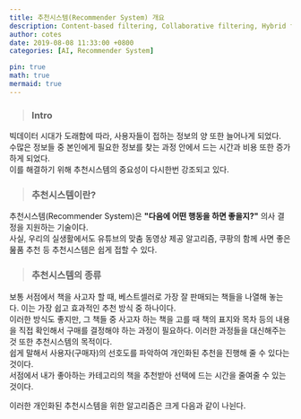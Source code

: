 ```yaml
---
title: 추천시스템(Recommender System) 개요
description: Content-based filtering, Collaborative filtering, Hybrid filtering
author: cotes
date: 2019-08-08 11:33:00 +0800
categories: [AI, Recommender System]

pin: true
math: true
mermaid: true
---
```


> ### Intro
빅데이터 시대가 도래함에 따라, 사용자들이 접하는 정보의 양 또한 늘어나게 되었다.   
수많은 정보들 중 본인에게 필요한 정보를 찾는 과정 안에서 드는 시간과 비용 또한 증가하게 되었다.   
이를 해결하기 위해 추천시스템의 중요성이 다시한번 강조되고 있다.   

>### 추천시스템이란?
추천시스템(Recommender System)은 **"다음에 어떤 행동을 하면 좋을지?"** 의사 결정을 지원하는 기술이다.   
사실, 우리의 실생활에서도 유튜브의 맞춤 동영상 제공 알고리즘, 쿠팡의 함께 사면 좋은 뭂품 추천 등 추천시스템은 쉽게 접할 수 있다.   

>### 추천시스템의 종류
보통 서점에서 책을 사고자 할 때, 베스트셀러로 가장 잘 판매되는 책들을 나열해 놓는다. 이는 가장 쉽고 효과적인 추천 방식 중 하나이다.   
이러한 방식도 좋지만, 그 책들 중 사고자 하는 책을 고를 때 책의 표지와 목차 등의 내용을 직접 확인해서 구매를 결정해야 하는 과정이 필요하다. 이러한 과정들을 대신해주는 것 또한 추천시스템의 목적이다.   
쉽게 말해서 사용자(구매자)의 선호도를 파악하여 개인화된 추천을 진행해 줄 수 있다는 것이다.   
서점에서 내가 좋아하는 카테고리의 책을 추천받아 선택에 드는 시간을 줄여줄 수 있는 것이다.   

이러한 개인화된 추천시스템을 위한 알고리즘은 크게 다음과 같이 나뉜다.   
